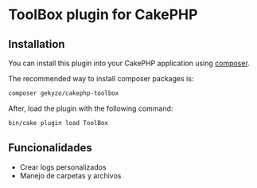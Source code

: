# ToolBox plugin for CakePHP

## Installation

You can install this plugin into your CakePHP application using [composer](https://getcomposer.org).

The recommended way to install composer packages is:

```bash
composer gekyzo/cakephp-toolbox
```

After, load the plugin with the following command:

```bash
bin/cake plugin load ToolBox
```

## Funcionalidades

- Crear logs personalizados
- Manejo de carpetas y archivos